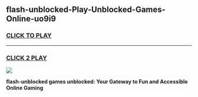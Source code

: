 
## flash-unblocked-Play-Unblocked-Games-Online-uo9i9
<h3>
<a href="https://premium76.site?title=flash-unblocked&ref=25A">CLICK TO PLAY</a></h3>
<hr>

<h3>
<a href="https://premium76.site?title=flash-unblocked&ref=25A">CLICK 2 PLAY</a>
  
</h3>

<a href="https://premium76.site?title=flash-unblocked&ref=25A"><img src="https://clearcache.store/games.png"></a>


**flash-unblocked games unblocked: Your Gateway to Fun and Accessible Online Gaming**
